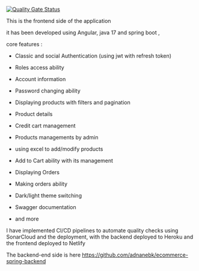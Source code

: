 
[![Quality Gate Status](https://sonarcloud.io/api/project_badges/measure?project=adnanebk_ecommece-angular-frontend&metric=alert_status)](https://sonarcloud.io/summary/new_code?id=adnanebk_ecommece-angular-frontend)

This is the frontend side of the application

it has been developed using Angular, java 17 and spring boot  ,

core features :

* Classic and social Authentication (using jwt with refresh token)

* Roles access ability

* Account information

* Password changing ability

* Displaying products with filters and pagination

* Product details

* Credit cart management

* Products managements by admin

* using excel to add/modify products

* Add to Cart ability with its management

* Displaying Orders

* Making orders ability

* Dark/light theme switching

* Swagger documentation

* and more

I have implemented CI/CD pipelines to automate quality checks using SonarCloud and the deployment, with the backend deployed to Heroku and the frontend deployed to Netlify

The backend-end side is here https://github.com/adnanebk/ecommerce-spring-backend
